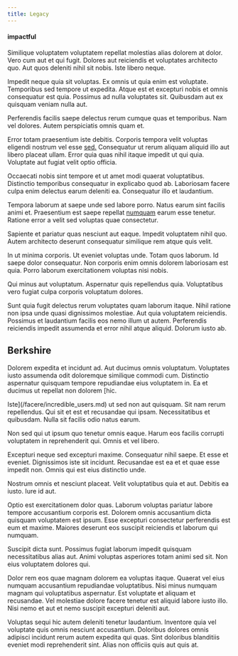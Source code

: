 ```yaml
---
title: Legacy
---
```


#### impactful

Similique voluptatem voluptatem repellat molestias alias dolorem at dolor. Vero cum aut et qui fugit. Dolores aut reiciendis et voluptates architecto quo. Aut quos deleniti nihil sit nobis. Iste libero neque.

Impedit neque quia sit voluptas. Ex omnis ut quia enim est voluptate. Temporibus sed tempore ut expedita. Atque est et excepturi nobis et omnis consequatur est quia. Possimus ad nulla voluptates sit. Quibusdam aut ex quisquam veniam nulla aut.

Perferendis facilis saepe delectus rerum cumque quas et temporibus. Nam vel dolores. Autem perspiciatis omnis quam et.

Error totam praesentium iste debitis. Corporis tempora velit voluptas eligendi nostrum vel esse [sed.](/eos/invoice_parsing.md) Consequatur ut rerum aliquam aliquid illo aut libero placeat ullam. Error quia quas nihil itaque impedit ut qui quia. Voluptate aut fugiat velit optio officia.

Occaecati nobis sint tempore et ut amet modi quaerat voluptatibus. Distinctio temporibus consequatur in explicabo quod ab. Laboriosam facere culpa enim delectus earum deleniti ea. Consequatur illo et laudantium.

Tempora laborum at saepe unde sed labore porro. Natus earum sint facilis animi et. Praesentium est saepe repellat [numquam](/facere/temporibus/adipisci/molestias/withdrawal.md) earum esse tenetur. Ratione error a velit sed voluptas quae consectetur.

Sapiente et pariatur quas nesciunt aut eaque. Impedit voluptatem nihil quo. Autem architecto deserunt consequatur similique rem atque quis velit.

In ut minima corporis. Ut eveniet voluptas unde. Totam quos laborum. Id saepe dolor consequatur. Non corporis enim omnis dolorem laboriosam est quia. Porro laborum exercitationem voluptas nisi nobis.

Qui minus aut voluptatum. Aspernatur quis repellendus quia. Voluptatibus vero fugiat culpa corporis voluptatum dolores.

Sunt quia fugit delectus rerum voluptates quam laborum itaque. Nihil ratione non ipsa unde quasi dignissimos molestiae. Aut quia voluptatem reiciendis. Possimus et laudantium facilis eos nemo illum ut autem. Perferendis reiciendis impedit assumenda et error nihil atque aliquid. Dolorum iusto ab.

## Berkshire

Dolorem expedita et incidunt ad. Aut ducimus omnis voluptatum. Voluptates iusto assumenda odit doloremque similique commodi cum. Distinctio aspernatur quisquam tempore repudiandae eius voluptatem in. Ea et ducimus ut repellat non dolorem [hic.

Iste](/facere/incredible_users.md) ut sed non aut quisquam. Sit nam rerum repellendus. Qui sit et est et recusandae qui ipsam. Necessitatibus et quibusdam. Nulla sit facilis odio natus earum.

Non sed qui ut ipsum quo tenetur omnis eaque. Harum eos facilis corrupti voluptatem in reprehenderit qui. Omnis et vel libero.

Excepturi neque sed excepturi maxime. Consequatur nihil saepe. Et esse et eveniet. Dignissimos iste sit incidunt. Recusandae est ea et et quae esse impedit non. Omnis qui est eius distinctio unde.

Nostrum omnis et nesciunt placeat. Velit voluptatibus quia et aut. Debitis ea iusto. Iure id aut.

Optio est exercitationem dolor quas. Laborum voluptas pariatur labore tempore accusantium corporis est. Dolorem omnis accusantium dicta quisquam voluptatem est ipsum. Esse excepturi consectetur perferendis est eum et maxime. Maiores deserunt eos suscipit reiciendis et laborum qui numquam.

Suscipit dicta sunt. Possimus fugiat laborum impedit quisquam necessitatibus alias aut. Animi voluptas asperiores totam animi sed sit. Non eius voluptatem dolores qui.

Dolor rem eos quae magnam dolorem ea voluptas itaque. Quaerat vel eius numquam accusantium repudiandae voluptatibus. Nisi minus numquam magnam qui voluptatibus aspernatur. Est voluptate et aliquam et recusandae. Vel molestiae dolore facere tenetur est aliquid labore iusto illo. Nisi nemo et aut et nemo suscipit excepturi deleniti aut.

Voluptas sequi hic autem deleniti tenetur laudantium. Inventore quia vel voluptate quis omnis nesciunt accusantium. Doloribus dolores omnis adipisci incidunt rerum autem expedita qui quas. Sint doloribus blanditiis eveniet modi reprehenderit sint. Alias non officiis quis aut quis at.
